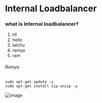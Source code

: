 # Internal Loadbalancer

### what is Internal loadbalancer?

1. HI
2. hello
3. latchu
4. ramya
5. ram

###### Ramya

```
sudo apt-get update -y
sudo apt-get install zip unzip -y
```

![image](https://github.com/kohlidevops/aws/assets/100069489/11653966-4036-4081-9805-3025a4af59c5)




